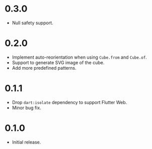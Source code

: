 # 0.3.0
* Null safety support.

# 0.2.0
* Implement auto-reorientation when using `Cube.from` and `Cube.of`.
* Support to generate SVG image of the cube.
* Add more predefined patterns.

# 0.1.1
* Drop `dart:isolate` dependency to support Flutter Web.
* Minor bug fix.

# 0.1.0

* Initial release.